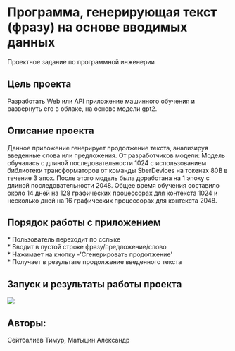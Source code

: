 # Программа, генерирующая текст (фразу) на основе вводимых данных
<p>
Проектное задание по программной инженерии
<p>
<h2>Цель проекта</h2>
<p>Разработать Web или API приложение машинного обучения и развернуть его в облаке, на основе модели gpt2.</p>
<h2>Описание проекта</h2>
<p>
Данное приложение генерирует продолжение текста, анализируя введенные слова или предложения.
От разработчиков модели:
Модель обучалась с длиной последовательности 1024 с использованием библиотеки трансформаторов от команды SberDevices на токенах 80B в течение 3 эпох. После этого модель была доработана на 1 эпоху с длиной последовательности 2048.
Общее время обучения составило около 14 дней на 128 графических процессорах для контекста 1024 и несколько дней на 16 графических процессорах для контекста 2048.
</p>
<h2> Порядок работы с приложением</h2>
<p>
* Пользователь переходит по сслыке <br>
* Вводит в пустой строке фразу/предложение/слово <br>
* Нажимает на кнопку -'Сгенерировать продолжение'<br>
* Получает в результате продолжение введенного текста

<h2> Запуск и результаты работы проекта</h2>
<img src="https://lh3.google.com/u/0/d/1H_v3wx7plmXdRkferZpMcNf05qX1lRKZ=w1872-h956-iv1">
<h2>Авторы:</h2>
<p>Сейтбалиев Тимур, Матыцин Александр</p>
